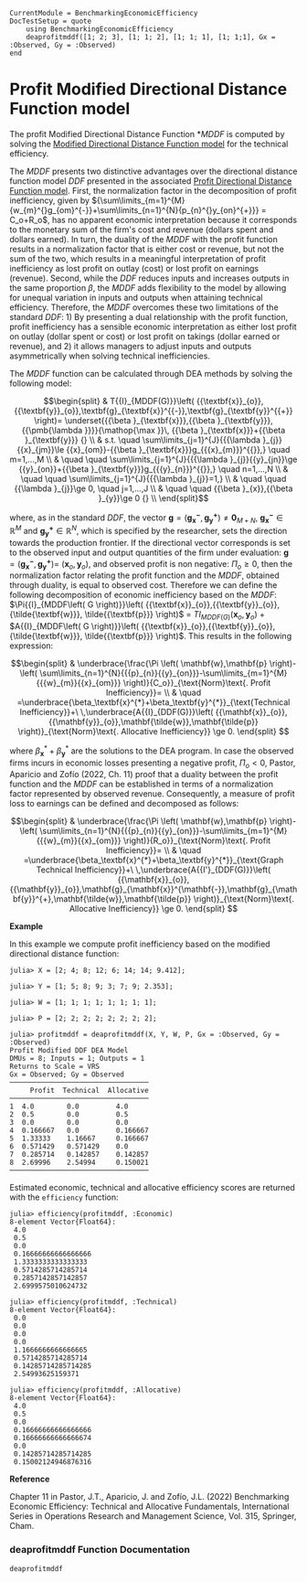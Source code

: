 ```@meta
CurrentModule = BenchmarkingEconomicEfficiency
DocTestSetup = quote
    using BenchmarkingEconomicEfficiency
    deaprofitmddf([1; 2; 3], [1; 1; 2], [1; 1; 1], [1; 1;1], Gx = :Observed, Gy = :Observed)
end
```

# Profit Modified Directional Distance Function model

The profit Modified Directional Distance Function **MDDF* is computed by solving the [Modified Directional Distance Function model](https://javierbarbero.github.io/DataEnvelopmentAnalysis.jl/stable/technical/modifiedddf/) for the technical efficiency.

 The $MDDF$ presents two distinctive advantages over the directional distance function model $DDF$ presented in the associated [Profit Directional Distance Function model](@ref). First, the normalization factor in the decomposition of profit inefficiency, given by ${\sum\limits_{m=1}^{M}{w_{m}^{}g_{om}^{-}}+\sum\limits_{n=1}^{N}{p_{n}^{}y_{on}^{+}}} = C_o+R_o$, has no apparent economic interpretation because it corresponds to the monetary sum of the firm's cost and revenue (dollars spent and dollars earned). In turn, the duality of the $MDDF$ with the profit function results in a normalization factor that is either cost or revenue, but not the sum of the two, which results in a meaningful interpretation of profit inefficiency as lost profit on outlay (cost) or lost profit on earnings (revenue). Second, while the $DDF$ reduces inputs and increases outputs in the same proportion $\beta$, the $MDDF$ adds flexibility to the model by allowing for unequal variation in inputs and outputs when attaining technical efficiency. Therefore, the $MDDF$ overcomes these two limitations of the standard $DDF$: 1) By presenting a dual relationship with the profit function, profit inefficiency has a sensible economic interpretation as either lost profit on outlay (dollar spent or cost) or lost profit on takings (dollar earned or revenue), and 2) it allows managers to adjust inputs and outputs asymmetrically when solving technical inefficiencies.

The $MDDF$ function can be calculated through DEA methods by solving the following model:

```math
\begin{split}
& T{{I}_{MDDF(G)}}\left( {{\textbf{x}}_{o}},{{\textbf{y}}_{o}},\textbf{g}_{\textbf{x}}^{{-}},\textbf{g}_{\textbf{y}}^{{+}} \right)=  \underset{{{\beta }_{\textbf{x}}},{{\beta }_{\textbf{y}}},{{\pmb{\lambda }}}}{\mathop{\max }}\, {{\beta }_{\textbf{x}}}+{{\beta }_{\textbf{y}}}  {}  \\
 & s.t.  \quad \sum\limits_{j=1}^{J}{{{\lambda }_{j}}{{x}_{jm}}\le {{x}_{om}}-{{\beta }_{\textbf{x}}}g_{{{x}_{m}}}^{{}},} \quad  m=1,...,M  \\
 & \quad \quad \sum\limits_{j=1}^{J}{{{\lambda }_{j}}{{y}_{jn}}\ge {{y}_{on}}+{{\beta }_{\textbf{y}}}g_{{{y}_{n}}}^{{}},} \quad  n=1,...,N  \\
 & \quad \quad \sum\limits_{j=1}^{J}{{{\lambda }_{j}}=1,} \\
 & \quad \quad  {{\lambda }_{j}}\ge 0, \quad  j=1,...,J  \\
 &  \quad \quad {{\beta }_{x}},{{\beta }_{y}}\ge 0  {}  \\
\end{split}
```
where, as in the standard *DDF*, the vector $\mathbf{g}= {\left({{\mathbf{g_{x}^-},\mathbf{g^{+}_y}}} \right)\neq\mathbf{0}_{M+N}}$, $\mathbf{g^{-}_{x}}\mathbb{\in R}^M$ and $\mathbf{g^+_{y}}\mathbb{\in R}^N$, which is specified by the researcher, sets the direction towards the production frontier. If  the directional vector corresponds is set to the observed input and output quantities of the firm under evaluation: $\mathbf{g}= \left({{\mathbf{g_{x}^-}},{\mathbf{g_{y}^+}}} \right)=\:$$\left({{\mathbf{x}_o,\textbf{y}_o}} \right)$, and observed profit is non negative: $\Pi_o \ge 0$, then the normalization factor relating the profit function and the *MDDF*, obtained through duality, is equal to observed cost. Therefore we can define the following decomposition of economic inefficiency based on the *MDDF*: $\Pi{{I}_{MDDF\left( G \right)}}\left( {{\textbf{x}}_{o}},{{\textbf{y}}_{o}},{\tilde{\textbf{w}}}, \tilde{{\textbf{p}}} \right)$ = $T{{I}_{MDDF\left( G \right)}}\left( {{\textbf{x}}_{o}},{{\textbf{y}}_{o}} \right)$ + $A{{I}_{MDDF\left( G \right)}}\left( {{\textbf{x}}_{o}},{{\textbf{y}}_{o}}, {\tilde{\textbf{w}}}, \tilde{{\textbf{p}}} \right)$. This results in the following expression: 

```math
\begin{split}
& \underbrace{\frac{\Pi \left( \mathbf{w},\mathbf{p} \right)-\left( \sum\limits_{n=1}^{N}{{{p}_{n}}{{y}_{on}}}-\sum\limits_{m=1}^{M}{{{w}_{m}}{{x}_{om}}} \right)}{C_o}}_{\text{Norm}\text{. Profit Inefficiency}}=  \\ 
& \quad =\underbrace{\beta_\textbf{x}^{*}+\beta_\textbf{y}^{*}}_{\text{Technical Inefficiency}}+\ \,\underbrace{A{{I}_{DDF(G)}}\left( {{\mathbf{x}}_{o}},{{\mathbf{y}}_{o}},\mathbf{\tilde{w}},\mathbf{\tilde{p}} \right)}_{\text{Norm}\text{. Allocative Inefficiency}} \ge 0.  
\end{split}  
```
where $\beta_\textbf{x}^{*}+\beta_\textbf{y}^{*}$ are the solutions to the DEA program. In case the observed firms incurs in economic losses presenting a negative profit, $\Pi_o<0$, Pastor, Aparicio and Zofío (2022, Ch. 11) proof that a duality between the profit function and the $MDDF$ can be established in terms of a normalization factor represented by observed revenue. Consequently, a measure of profit loss to earnings can be defined and decomposed as follows: 

```math
\begin{split}
& \underbrace{\frac{\Pi \left( \mathbf{w},\mathbf{p} \right)-\left( \sum\limits_{n=1}^{N}{{{p}_{n}}{{y}_{on}}}-\sum\limits_{m=1}^{M}{{{w}_{m}}{{x}_{om}}} \right)}{R_o}}_{\text{Norm}\text{. Profit Inefficiency}}= \\ 
& \quad =\underbrace{\beta_\textbf{x}^{*}+\beta_\textbf{y}^{*}}_{\text{Graph Technical Inefficiency}}+\ \,\underbrace{A{{I'}_{DDF(G)}}\left( {{\mathbf{x}}_{o}},{{\mathbf{y}}_{o}},\mathbf{g}_{\mathbf{x}}^{\mathbf{-}},\mathbf{g}_{\mathbf{y}}^{+},\mathbf{\tilde{w}},\mathbf{\tilde{p}} \right)}_{\text{Norm}\text{. Allocative Inefficiency}} \ge 0.  
\end{split} 
```

**Example**

In this example we compute  profit inefficiency based on the modified directional distance function:
```jldoctest 1
julia> X = [2; 4; 8; 12; 6; 14; 14; 9.412];

julia> Y = [1; 5; 8; 9; 3; 7; 9; 2.353];

julia> W = [1; 1; 1; 1; 1; 1; 1; 1];

julia> P = [2; 2; 2; 2; 2; 2; 2; 2];

julia> profitmddf = deaprofitmddf(X, Y, W, P, Gx = :Observed, Gy = :Observed)
Profit Modified DDF DEA Model 
DMUs = 8; Inputs = 1; Outputs = 1
Returns to Scale = VRS
Gx = Observed; Gy = Observed
──────────────────────────────────
     Profit  Technical  Allocative
──────────────────────────────────
1  4.0        0.0         4.0
2  0.5        0.0         0.5
3  0.0        0.0         0.0
4  0.166667   0.0         0.166667
5  1.33333    1.16667     0.166667
6  0.571429   0.571429    0.0
7  0.285714   0.142857    0.142857
8  2.69996    2.54994     0.150021
──────────────────────────────────
```

Estimated economic, technical and allocative efficiency scores are returned with the `efficiency` function:
```jldoctest 1
julia> efficiency(profitmddf, :Economic)
8-element Vector{Float64}:
 4.0
 0.5
 0.0
 0.16666666666666666
 1.3333333333333333
 0.5714285714285714
 0.2857142857142857
 2.6999575010624732
```
```jldoctest 1
julia> efficiency(profitmddf, :Technical)
8-element Vector{Float64}:
 0.0
 0.0
 0.0
 0.0
 1.1666666666666665
 0.5714285714285714
 0.14285714285714285
 2.54993625159371
```
```jldoctest 1
julia> efficiency(profitmddf, :Allocative)
8-element Vector{Float64}:
 4.0
 0.5
 0.0
 0.16666666666666666
 0.16666666666666674
 0.0
 0.14285714285714285
 0.15002124946876316
```

**Reference**

Chapter 11 in Pastor, J.T., Aparicio, J. and Zofío, J.L. (2022) Benchmarking Economic Efficiency: Technical and Allocative Fundamentals, International Series in Operations Research and Management Science, Vol. 315,  Springer, Cham. 

### deaprofitmddf Function Documentation

```@docs
deaprofitmddf
```

